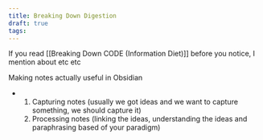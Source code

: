 ```yaml
---
title: Breaking Down Digestion
draft: true
tags:
---
```

 
If you read [[Breaking Down CODE (Information Diet)]] before you notice, I mention about etc etc

Making notes actually useful in Obsidian

- 1. Capturing notes (usually we got ideas and we want to capture something, we should capture it)
    2. Processing notes (linking the ideas, understanding the ideas and paraphrasing based of your paradigm)